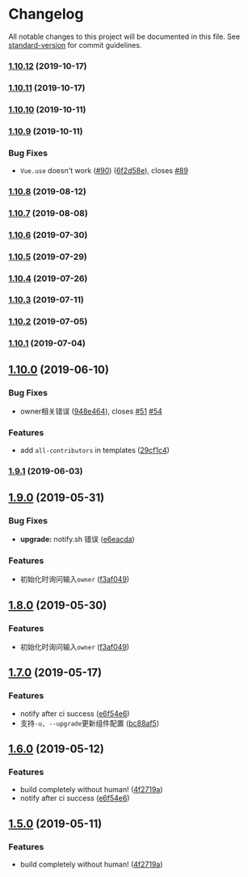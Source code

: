 # Changelog

All notable changes to this project will be documented in this file. See [standard-version](https://github.com/conventional-changelog/standard-version) for commit guidelines.

### [1.10.12](https://github.com/FEMessage/vue-sfc-cli/compare/v1.10.11...v1.10.12) (2019-10-17)



### [1.10.11](https://github.com/FEMessage/vue-sfc-cli/compare/v1.10.10...v1.10.11) (2019-10-17)



### [1.10.10](https://github.com/FEMessage/vue-sfc-cli/compare/v1.10.9...v1.10.10) (2019-10-11)



### [1.10.9](https://github.com/FEMessage/vue-sfc-cli/compare/v1.10.8...v1.10.9) (2019-10-11)


### Bug Fixes

* `Vue.use` doesn't work ([#90](https://github.com/FEMessage/vue-sfc-cli/issues/90)) ([6f2d58e](https://github.com/FEMessage/vue-sfc-cli/commit/6f2d58e)), closes [#89](https://github.com/FEMessage/vue-sfc-cli/issues/89)



### [1.10.8](https://github.com/FEMessage/vue-sfc-cli/compare/v1.10.7...v1.10.8) (2019-08-12)



### [1.10.7](https://github.com/FEMessage/vue-sfc-cli/compare/v1.10.6...v1.10.7) (2019-08-08)



### [1.10.6](https://github.com/FEMessage/vue-sfc-cli/compare/v1.10.5...v1.10.6) (2019-07-30)



### [1.10.5](https://github.com/FEMessage/vue-sfc-cli/compare/v1.10.4...v1.10.5) (2019-07-29)



### [1.10.4](https://github.com/FEMessage/vue-sfc-cli/compare/v1.10.3...v1.10.4) (2019-07-26)



### [1.10.3](https://github.com/FEMessage/vue-sfc-cli/compare/v1.10.2...v1.10.3) (2019-07-11)



### [1.10.2](https://github.com/FEMessage/vue-sfc-cli/compare/v1.10.1...v1.10.2) (2019-07-05)



### [1.10.1](https://github.com/FEMessage/vue-sfc-cli/compare/v1.10.0...v1.10.1) (2019-07-04)



## [1.10.0](https://github.com/FEMessage/vue-sfc-cli/compare/v1.9.1...v1.10.0) (2019-06-10)


### Bug Fixes

* owner相关错误  ([948e464](https://github.com/FEMessage/vue-sfc-cli/commit/948e464)), closes [#51](https://github.com/FEMessage/vue-sfc-cli/issues/51) [#54](https://github.com/FEMessage/vue-sfc-cli/issues/54)


### Features

* add `all-contributors` in templates ([29cf1c4](https://github.com/FEMessage/vue-sfc-cli/commit/29cf1c4))



### [1.9.1](https://github.com/FEMessage/vue-sfc-cli/compare/v1.9.0...v1.9.1) (2019-06-03)



## [1.9.0](https://github.com/FEMessage/vue-sfc-cli/compare/v1.8.0...v1.9.0) (2019-05-31)


### Bug Fixes

* **upgrade:** notify.sh 错误 ([e6eacda](https://github.com/FEMessage/vue-sfc-cli/commit/e6eacda))


### Features

* 初始化时询问输入`owner`  ([f3af049](https://github.com/FEMessage/vue-sfc-cli/commit/f3af049))



## [1.8.0](https://github.com/FEMessage/vue-sfc-cli/compare/v1.7.0...v1.8.0) (2019-05-30)


### Features

* 初始化时询问输入`owner`  ([f3af049](https://github.com/FEMessage/vue-sfc-cli/commit/f3af049))



## [1.7.0](https://github.com/FEMessage/vue-sfc-cli/compare/v1.6.0...v1.7.0) (2019-05-17)


### Features

* notify after ci success ([e6f54e6](https://github.com/FEMessage/vue-sfc-cli/commit/e6f54e6))
* 支持`-u, --upgrade`更新组件配置 ([bc88af5](https://github.com/FEMessage/vue-sfc-cli/commit/bc88af5))



## [1.6.0](https://github.com/FEMessage/vue-sfc-cli/compare/v1.5.0...v1.6.0) (2019-05-12)


### Features

* build completely without human!  ([4f2719a](https://github.com/FEMessage/vue-sfc-cli/commit/4f2719a))
* notify after ci success ([e6f54e6](https://github.com/FEMessage/vue-sfc-cli/commit/e6f54e6))



## [1.5.0](https://github.com/FEMessage/vue-sfc-cli/compare/v1.4.0...v1.5.0) (2019-05-11)


### Features

* build completely without human!  ([4f2719a](https://github.com/FEMessage/vue-sfc-cli/commit/4f2719a))
